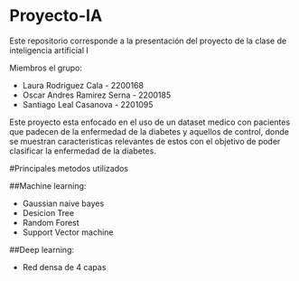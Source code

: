 # Proyecto-IA
Este repositorio corresponde a la presentación del proyecto de la clase de inteligencia artificial I

Miembros el grupo:

  * Laura Rodriguez Cala - 2200168
  * Oscar Andres Ramirez Serna - 2200185
  * Santiago Leal Casanova - 2201095

Este proyecto esta enfocado en el uso de un dataset medico con pacientes que padecen de la enfermedad de la diabetes y aquellos de control, donde se muestran caracteristicas relevantes de estos con el objetivo de poder clasificar la enfermedad de la diabetes.

#Principales metodos utilizados

##Machine learning:

  * Gaussian naive bayes
  * Desicion Tree
  * Random Forest
  * Support Vector machine

##Deep learning:

 * Red densa de 4 capas 

